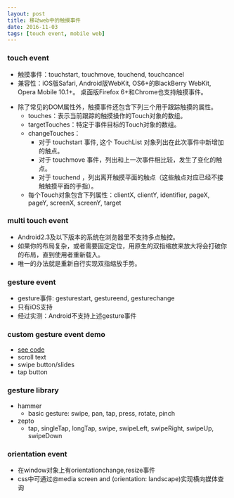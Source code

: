 ```yaml
---
layout: post
title: 移动web中的触摸事件
date: 2016-11-03 
tags: [touch event, mobile web]
---
```


### touch event
- 触摸事件：touchstart, touchmove, touchend, touchcancel
- 兼容性：iOS版Safari, Android版WebKit, OS6+的BlackBerry WebKit, Opera Mobile 10.1+。 桌面版Firefox 6+和Chrome也支持触摸事件。

<!-- more -->

- 除了常见的DOM属性外，触摸事件还包含下列三个用于跟踪触摸的属性。
    - touches：表示当前跟踪的触摸操作的Touch对象的数组。
    - targetTouches：特定于事件目标的Touch对象的数组。
    - changeTouches：
        - 对于 touchstart 事件, 这个 TouchList 对象列出在此次事件中新增加的触点。
        - 对于 touchmove 事件，列出和上一次事件相比较，发生了变化的触点。
        - 对于 touchend ，列出离开触摸平面的触点（这些触点对应已经不接触触摸平面的手指）。
    - 每个Touch对象包含下列属性：clientX, clientY, identifier, pageX, pageY, screenX, screenY, target

### multi touch event
- Android2.3及以下版本的系统在浏览器里不支持多点触控。
- 如果你的布局复杂，或者需要固定定位，用原生的双指缩放来放大将会打破你的布局，直到使用者重新载入。
- 唯一的办法就是重新自行实现双指缩放手势。


### gesture event
- gesture事件: gesturestart, gestureend, gesturechange 
- 只有iOS支持
- 经过实测：Android不支持上述gesture事件


### custom gesture event demo 
- [see code](https://github.com/Yann-Wang/DOM_Event/tree/master/TouchEvent/touch-event)
- scroll text
- swipe button/slides
- tap button


### gesture library
- hammer
    - basic gesture: swipe, pan, tap, press, rotate, pinch
- zepto
    - tap, singleTap, longTap, swipe, swipeLeft, swipeRight, swipeUp, swipeDown


### orientation event
- 在window对象上有orientationchange,resize事件
- css中可通过@media screen and (orientation: landscape)实现横向媒体查询
